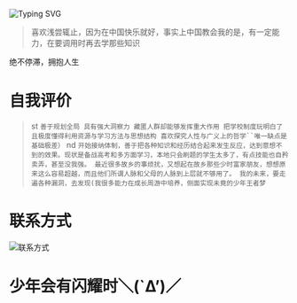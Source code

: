 ![Typing SVG](https://readme-typing-svg.herokuapp.com?color=%23000000&size=35&duration=4000&center=true&vCenter=true&multiline=false&width=500&height=100&lines=Hi👋我是SJC;一名来自福建的高三学生)

> 喜欢浅尝辄止，因为在中国快乐就好，事实上中国教会我的是，有一定能力，在要调用时再去学那些知识

绝不停滞，拥抱人生

# 自我评价
> st
`善于规划全局 具有强大洞察力 藏匿人群却能够发挥重大作用 把学校制度玩明白了且极度懂得利用资源与学习方法与思想结构 喜欢探究人性与广义上的哲学``唯一缺点是基础极差）`
> nd
`开始接纳体制，善于把各种知识和经历结合起来发生反应，达到意想不到的效果。现状是备战高考和多方面学习，本地只会刷题的学生太多了，有点技能也自矜卖弄，甚至没我强。
最近很多故乡的事烦扰，又想起在故乡那些少时富家朋友，想想原来这么容易超越，而且他们所谓人脉和父母的人脉到上层就不够用了。
我的未来，要走遍各种漏洞，去发现(我很多能力在成长周游中培养，侧面实现未竟的少年王者梦`
# 联系方式
![联系方式](https://t.me/ulery)

# 少年会有闪耀时＼(`Δ’)／
<!--
**Ulery/Ulery** is a ✨ _special_ ✨ repository because its `README.md` (this file) appears on your GitHub profile.

Here are some ideas to get you started:

- 🔭 I’m currently working on ...
- 🌱 I’m currently learning ...
- 👯 I’m looking to collaborate on ...
- 🤔 I’m looking for help with ...
- 💬 Ask me about ...
- 📫 How to reach me: ...
- 😄 Pronouns: ...
- ⚡ Fun fact: ...
-->
